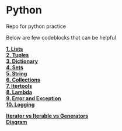 # Python
 Repo for python practice  

Below are few codeblocks that can be helpful  

[**1. Lists**](1.list)  
[**2. Tuples**](2.tuple)  
[**3. Dictionary**](3.dict)  
[**4. Sets**](4.sets)  
[**5. String**](5.string)  
[**6. Collections**](6.collection)  
[**7. Itertools**](7.itertools)  
[**8. Lambda**](8.lambda)  
[**9. Error and Exception**](9.exception)  
[**10. Logging**](10.logging)  


[**Iterator vs Iterable vs Generators**](https://nvie.com/posts/iterators-vs-generators/)  
[**Diagram**](diagrams/iterator%20vs%20iterable%20vs%20generators.PNG)